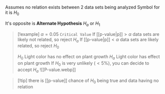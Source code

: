 Assumes no relation exists between 2 data sets being analyzed
Symbol for it is $H_0$

It's opposite is **Alternate Hypothesis** $H_a$ or $H_1$
> [!example]
> $\alpha=0.05$ `Critical Value`
> If [[p-value|p]]$>\alpha$ data sets are likely not related, so reject $H_a$
> If [[p-value|p]]$<\alpha$ data sets are likely related, so reject $H_0$
> 	
> $H_0$ Light color has no effect on plant growth
> $H_a$ Light color has effect on plant growth
> If $H_0$ is very unlikely ($<5\%$), you can decide to accept $H_a$
> ![[P-value.webp]]

> [!tip] there is [[p-value]] chance of $H_0$ being true and data having no relation
